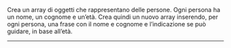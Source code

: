Crea un array di oggetti che rappresentano delle persone.
Ogni persona ha un nome, un cognome e un’età.
Crea quindi un nuovo array inserendo, per ogni persona, una frase con il nome e cognome e l’indicazione se può guidare, in base all’età.

--------------------------------------------------------------------


